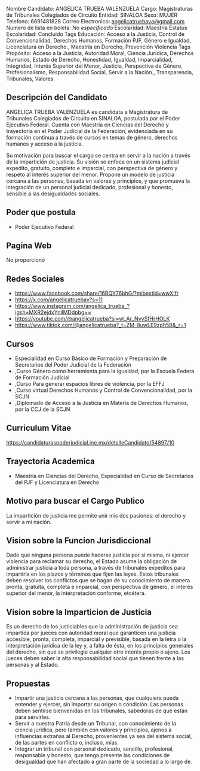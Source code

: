 Nombre Candidato: ANGELICA TRUEBA VALENZUELA
Cargo: Magistraturas de Tribunales Colegiados de Circuito
Entidad: SINALOA
Sexo: MUJER
Telefono: 6691481828
Correo Electronico: angelicatruebava@gmail.com
Numero de lista en boleta: *No especificado*
Escolaridad: Maestría
Estatus Escolaridad: Concluido
Tags Educación: Acceso a la Justicia, Control de Convencionalidad, Derechos Humanos, Formación PJF, Género e Igualdad, Licenciatura en Derecho., Maestría en Derecho, Prevención Violencia
Tags Propósito: Acceso a la Justicia, Autoridad Moral, Ciencia Jurídica, Derechos Humanos, Estado de Derecho, Honestidad, Igualdad, Imparcialidad, Integridad, Interés Superior del Menor, Justicia, Perspectiva de Género, Profesionalismo, Responsabilidad Social, Servir a la Nación., Transparencia, Tribunales, Valores


## Descripción del Candidato 

ANGELICA TRUEBA VALENZUELA es candidata a Magistratura de Tribunales Colegiados de Circuito en SINALOA, postulada por el Poder Ejecutivo Federal. Cuenta con Maestría en Ciencias del Derecho y trayectoria en el Poder Judicial de la Federación, evidenciada en su formación continua a través de cursos en temas de género, derechos humanos y acceso a la justicia.

Su motivación para buscar el cargo se centra en servir a la nación a través de la impartición de justicia. Su visión se enfoca en un sistema judicial expedito, gratuito, completo e imparcial, con perspectiva de género y respeto al interés superior del menor. Propone un modelo de justicia cercana a las personas, basada en valores y principios, y que promueva la integración de un personal judicial dedicado, profesional y honesto, sensible a las desigualdades sociales.


## Poder que postula

- Poder Ejecutivo Federal


## Pagina Web

No proporcionó


## Redes Sociales

- https://www.facebook.com/share/16BQY76bhG/?mibextid=wwXIfr
- https://x.com/angelicatruebav?s=11
- https://www.instagram.com/angelica_trueba_?igsh=MXR2ejdxYnllMDdpbg==
- https://youtube.com/@angelicatrueba?si=wLAr_NvvSfHrHOLK
- https://www.tiktok.com/@angelicatrueba?_t=ZM-8uwLE9zph5B&_r=1


## Cursos

- Especialidad en Curso Básico de Formación y Preparación de Secretarios del Poder Judicial de la Federación
- ,Curso Género como herramienta para la igualdad, por la Escuela Federa de Formación Judicial
- ,Curso Para generar espacios libres de violencia, por la EFFJ
- ,Curso virtual Derechos Humanos y Control de Convencionalidad, por la SCJN
- ,Diplomado de Acceso a la Justicia en Materia de Derechos Humanos, por la CCJ de la SCJN


## Curriculum Vitae

https://candidaturaspoderjudicial.ine.mx/detalleCandidato/54897/10


## Trayectoria Academica

- Maestría en Ciencias del Derecho, Especialidad en Curso de Secretarios del PJF y Licenciatura en Derecho


## Motivo para buscar el Cargo Publico

La impartición de justicia me permite unir mis dos pasiones: el derecho y servir a mi nación.


## Vision sobre la Funcion Jurisdiccional

Dado que ninguna persona puede hacerse justicia por sí misma, ni ejercer violencia para reclamar su derecho, el Estado asume la obligación de administrar justicia a toda persona, a través de tribunales expeditos para impartirla en los plazos y términos que fijen las leyes. Estos tribunales deben resolver los conflictos que se hagan de su conocimiento de manera pronta, gratuita, completa e imparcial, con perspectiva de género, el interés superior del menor, la interpretación conforme, etcétera.


## Vision sobre la Imparticion de Justicia

Es un derecho de los justiciables que la administración de justicia sea impartida por jueces con autoridad moral que garanticen una justicia accesible, pronta, completa, imparcial y previsible, basada en la letra o la interpretación jurídica de la ley y, a falta de ésta, en los principios generales del derecho, sin que se privilegie cualquier otro interés propio o ajeno. Los jueces deben saber la alta responsabilidad social que tienen frente a las personas y al Estado.


## Propuestas

- Impartir una justicia cercana a las personas, que cualquiera pueda entender y ejercer, sin importar su origen o condición. Las personas deben sentirse bienvenidas en los tribunales, sabedoras de que están para servirles.
- Servir a nuestra Patria desde un Tribunal, con conocimiento de la ciencia jurídica, pero también con valores y principios, ajenos a influencias extrañas al Derecho, provenientes ya sea del sistema social, de las partes en conflicto o, incluso, mías.
- Integrar un tribunal con personal dedicado, sencillo, profesional, responsable y honesto, que tenga presente las condiciones de desigualdad que han afectado a gran parte de la sociedad a lo largo de.

